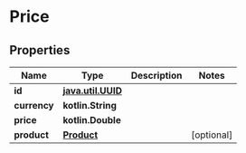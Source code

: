 
# Price

## Properties
Name | Type | Description | Notes
------------ | ------------- | ------------- | -------------
**id** | [**java.util.UUID**](java.util.UUID.md) |  | 
**currency** | **kotlin.String** |  | 
**price** | **kotlin.Double** |  | 
**product** | [**Product**](Product.md) |  |  [optional]



